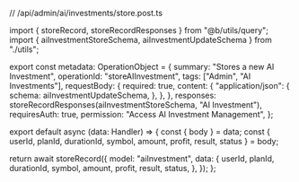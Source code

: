 // /api/admin/ai/investments/store.post.ts

import { storeRecord, storeRecordResponses } from "@b/utils/query";
import { aiInvestmentStoreSchema, aiInvestmentUpdateSchema } from "./utils";

export const metadata: OperationObject = {
  summary: "Stores a new AI Investment",
  operationId: "storeAIInvestment",
  tags: ["Admin", "AI Investments"],
  requestBody: {
    required: true,
    content: {
      "application/json": {
        schema: aiInvestmentUpdateSchema,
      },
    },
  },
  responses: storeRecordResponses(aiInvestmentStoreSchema, "AI Investment"),
  requiresAuth: true,
  permission: "Access AI Investment Management",
};

export default async (data: Handler) => {
  const { body } = data;
  const { userId, planId, durationId, symbol, amount, profit, result, status } =
    body;

  return await storeRecord({
    model: "aiInvestment",
    data: {
      userId,
      planId,
      durationId,
      symbol,
      amount,
      profit,
      result,
      status,
    },
  });
};
